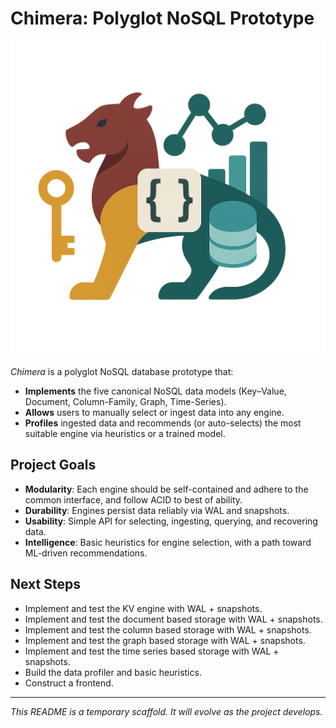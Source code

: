# Chimera: Polyglot NoSQL Prototype

![Chimera Logo](docs/Chimera-Logo.png)

*Chimera* is a polyglot NoSQL database prototype that:

* **Implements** the five canonical NoSQL data models (Key–Value, Document, Column-Family, Graph, Time-Series).
* **Allows** users to manually select or ingest data into any engine.
* **Profiles** ingested data and recommends (or auto-selects) the most suitable engine via heuristics or a trained model.

## Project Goals

* **Modularity**: Each engine should be self-contained and adhere to the common interface, and follow ACID to best of ability.
* **Durability**: Engines persist data reliably via WAL and snapshots.
* **Usability**: Simple API for selecting, ingesting, querying, and recovering data.
* **Intelligence**: Basic heuristics for engine selection, with a path toward ML-driven recommendations.

## Next Steps

* Implement and test the KV engine with WAL + snapshots.
* Implement and test the document based storage with WAL + snapshots.
* Implement and test the column based storage with WAL + snapshots.
* Implement and test the graph based storage with WAL + snapshots.
* Implement and test the time series based storage with WAL + snapshots.
* Build the data profiler and basic heuristics.
* Construct a frontend. 

---

*This README is a temporary scaffold. It will evolve as the project develops.*
